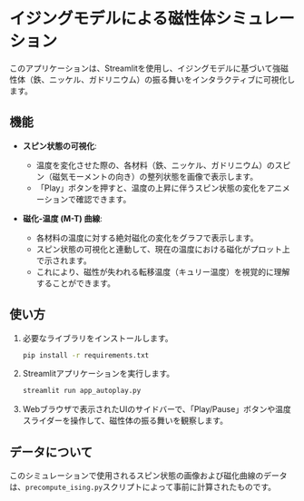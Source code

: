 # イジングモデルによる磁性体シミュレーション

このアプリケーションは、Streamlitを使用し、イジングモデルに基づいて強磁性体（鉄、ニッケル、ガドリニウム）の振る舞いをインタラクティブに可視化します。

## 機能

- **スピン状態の可視化**:
  - 温度を変化させた際の、各材料（鉄、ニッケル、ガドリニウム）のスピン（磁気モーメントの向き）の整列状態を画像で表示します。
  - 「Play」ボタンを押すと、温度の上昇に伴うスピン状態の変化をアニメーションで確認できます。

- **磁化-温度 (M-T) 曲線**:
  - 各材料の温度に対する絶対磁化の変化をグラフで表示します。
  - スピン状態の可視化と連動して、現在の温度における磁化がプロット上で示されます。
  - これにより、磁性が失われる転移温度（キュリー温度）を視覚的に理解することができます。

## 使い方

1.  必要なライブラリをインストールします。
    ```bash
    pip install -r requirements.txt
    ```

2.  Streamlitアプリケーションを実行します。
    ```bash
    streamlit run app_autoplay.py
    ```

3.  Webブラウザで表示されたUIのサイドバーで、「Play/Pause」ボタンや温度スライダーを操作して、磁性体の振る舞いを観察します。

## データについて

このシミュレーションで使用されるスピン状態の画像および磁化曲線のデータは、`precompute_ising.py`スクリプトによって事前に計算されたものです。

